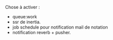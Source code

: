 Chose à activer :
- queue:work
- ssr de inertia.
- job schedule pour notification mail de notation
- notification reverb + pusher.